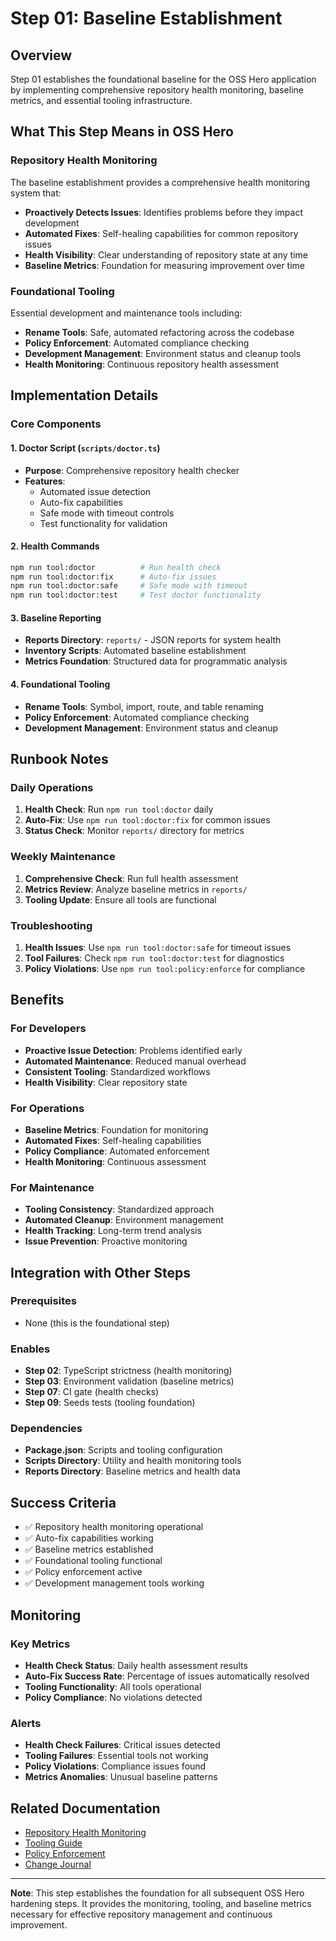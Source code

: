 # Step 01: Baseline Establishment

## Overview

Step 01 establishes the foundational baseline for the OSS Hero application by implementing comprehensive repository health monitoring, baseline metrics, and essential tooling infrastructure.

## What This Step Means in OSS Hero

### Repository Health Monitoring
The baseline establishment provides a comprehensive health monitoring system that:
- **Proactively Detects Issues**: Identifies problems before they impact development
- **Automated Fixes**: Self-healing capabilities for common repository issues
- **Health Visibility**: Clear understanding of repository state at any time
- **Baseline Metrics**: Foundation for measuring improvement over time

### Foundational Tooling
Essential development and maintenance tools including:
- **Rename Tools**: Safe, automated refactoring across the codebase
- **Policy Enforcement**: Automated compliance checking
- **Development Management**: Environment status and cleanup tools
- **Health Monitoring**: Continuous repository health assessment

## Implementation Details

### Core Components

#### 1. Doctor Script (`scripts/doctor.ts`)
- **Purpose**: Comprehensive repository health checker
- **Features**: 
  - Automated issue detection
  - Auto-fix capabilities
  - Safe mode with timeout controls
  - Test functionality for validation

#### 2. Health Commands
```bash
npm run tool:doctor          # Run health check
npm run tool:doctor:fix      # Auto-fix issues
npm run tool:doctor:safe     # Safe mode with timeout
npm run tool:doctor:test     # Test doctor functionality
```

#### 3. Baseline Reporting
- **Reports Directory**: `reports/` - JSON reports for system health
- **Inventory Scripts**: Automated baseline establishment
- **Metrics Foundation**: Structured data for programmatic analysis

#### 4. Foundational Tooling
- **Rename Tools**: Symbol, import, route, and table renaming
- **Policy Enforcement**: Automated compliance checking
- **Development Management**: Environment status and cleanup

## Runbook Notes

### Daily Operations
1. **Health Check**: Run `npm run tool:doctor` daily
2. **Auto-Fix**: Use `npm run tool:doctor:fix` for common issues
3. **Status Check**: Monitor `reports/` directory for metrics

### Weekly Maintenance
1. **Comprehensive Check**: Run full health assessment
2. **Metrics Review**: Analyze baseline metrics in `reports/`
3. **Tooling Update**: Ensure all tools are functional

### Troubleshooting
1. **Health Issues**: Use `npm run tool:doctor:safe` for timeout issues
2. **Tool Failures**: Check `npm run tool:doctor:test` for diagnostics
3. **Policy Violations**: Use `npm run tool:policy:enforce` for compliance

## Benefits

### For Developers
- **Proactive Issue Detection**: Problems identified early
- **Automated Maintenance**: Reduced manual overhead
- **Consistent Tooling**: Standardized workflows
- **Health Visibility**: Clear repository state

### For Operations
- **Baseline Metrics**: Foundation for monitoring
- **Automated Fixes**: Self-healing capabilities
- **Policy Compliance**: Automated enforcement
- **Health Monitoring**: Continuous assessment

### For Maintenance
- **Tooling Consistency**: Standardized approach
- **Automated Cleanup**: Environment management
- **Health Tracking**: Long-term trend analysis
- **Issue Prevention**: Proactive monitoring

## Integration with Other Steps

### Prerequisites
- None (this is the foundational step)

### Enables
- **Step 02**: TypeScript strictness (health monitoring)
- **Step 03**: Environment validation (baseline metrics)
- **Step 07**: CI gate (health checks)
- **Step 09**: Seeds tests (tooling foundation)

### Dependencies
- **Package.json**: Scripts and tooling configuration
- **Scripts Directory**: Utility and health monitoring tools
- **Reports Directory**: Baseline metrics and health data

## Success Criteria

- ✅ Repository health monitoring operational
- ✅ Auto-fix capabilities working
- ✅ Baseline metrics established
- ✅ Foundational tooling functional
- ✅ Policy enforcement active
- ✅ Development management tools working

## Monitoring

### Key Metrics
- **Health Check Status**: Daily health assessment results
- **Auto-Fix Success Rate**: Percentage of issues automatically resolved
- **Tooling Functionality**: All tools operational
- **Policy Compliance**: No violations detected

### Alerts
- **Health Check Failures**: Critical issues detected
- **Tooling Failures**: Essential tools not working
- **Policy Violations**: Compliance issues found
- **Metrics Anomalies**: Unusual baseline patterns

## Related Documentation

- [Repository Health Monitoring](../health-monitoring.md)
- [Tooling Guide](../tooling-guide.md)
- [Policy Enforcement](../policy-enforcement.md)
- [Change Journal](../CHANGE_JOURNAL.md)

---

**Note**: This step establishes the foundation for all subsequent OSS Hero hardening steps. It provides the monitoring, tooling, and baseline metrics necessary for effective repository management and continuous improvement.
